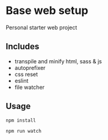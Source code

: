# Base web setup

Personal starter web project

## Includes
* transpile and minify html, sass & js
* autoprefixer
* css reset
* eslint
* file watcher

## Usage
`npm install`

`npm run watch`
